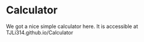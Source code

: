 # Calculator
We got a nice simple calculator here.
It is accessible at TJLi314.github.io/Calculator

